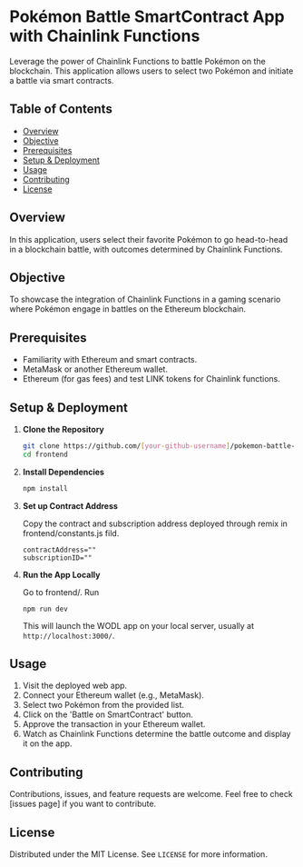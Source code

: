 # Pokémon Battle SmartContract App with Chainlink Functions

Leverage the power of Chainlink Functions to battle Pokémon on the blockchain. This application allows users to select two Pokémon and initiate a battle via smart contracts.

## Table of Contents

- [Overview](#overview)
- [Objective](#objective)
- [Prerequisites](#prerequisites)
- [Setup & Deployment](#setup--deployment)
- [Usage](#usage)
- [Contributing](#contributing)
- [License](#license)

## Overview

In this application, users select their favorite Pokémon to go head-to-head in a blockchain battle, with outcomes determined by Chainlink Functions.

## Objective

To showcase the integration of Chainlink Functions in a gaming scenario where Pokémon engage in battles on the Ethereum blockchain.

## Prerequisites

- Familiarity with Ethereum and smart contracts.
- MetaMask or another Ethereum wallet.
- Ethereum (for gas fees) and test LINK tokens for Chainlink functions.

## Setup & Deployment

1. **Clone the Repository**

    ```bash
    git clone https://github.com/[your-github-username]/pokemon-battle-smartcontract.git
    cd frontend
    ```

2. **Install Dependencies**

    ```bash
    npm install
    ```

3. **Set up Contract Address**

    Copy the contract and subscription address deployed through remix in frontend/constants.js fild.

    ```plaintext
    contractAddress=""
    subscriptionID=""
    ```

4. **Run the App Locally**

    Go to frontend/. Run
    ```
    npm run dev
    ```

    This will launch the WODL app on your local server, usually at `http://localhost:3000/`.

## Usage

1. Visit the deployed web app.
2. Connect your Ethereum wallet (e.g., MetaMask).
3. Select two Pokémon from the provided list.
4. Click on the 'Battle on SmartContract' button.
5. Approve the transaction in your Ethereum wallet.
6. Watch as Chainlink Functions determine the battle outcome and display it on the app.

## Contributing

Contributions, issues, and feature requests are welcome. Feel free to check [issues page] if you want to contribute.

## License

Distributed under the MIT License. See `LICENSE` for more information.
